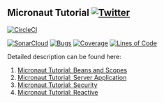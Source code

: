## Micronaut Tutorial  [![Twitter](https://img.shields.io/twitter/follow/piotr_minkowski.svg?style=social&logo=twitter&label=Follow%20Me)](https://twitter.com/piotr_minkowski)

[![CircleCI](https://circleci.com/gh/piomin/sample-micronaut-applications.svg?style=svg)](https://circleci.com/gh/piomin/sample-micronaut-applications)

[![SonarCloud](https://sonarcloud.io/images/project_badges/sonarcloud-black.svg)](https://sonarcloud.io/dashboard?id=piomin_sample-micronaut-applications)
[![Bugs](https://sonarcloud.io/api/project_badges/measure?project=piomin_sample-micronaut-applications&metric=bugs)](https://sonarcloud.io/dashboard?id=piomin_sample-micronaut-applications)
[![Coverage](https://sonarcloud.io/api/project_badges/measure?project=piomin_sample-micronaut-applications&metric=coverage)](https://sonarcloud.io/dashboard?id=piomin_sample-micronaut-applications)
[![Lines of Code](https://sonarcloud.io/api/project_badges/measure?project=piomin_sample-micronaut-applications&metric=ncloc)](https://sonarcloud.io/dashboard?id=piomin_sample-micronaut-applications)

Detailed description can be found here: 
1. [Micronaut Tutorial: Beans and Scopes](https://piotrminkowski.com/2019/04/15/micronaut-tutorial-beans-and-scopes/)
2. [Micronaut Tutorial: Server Application](https://piotrminkowski.com/2019/04/23/micronaut-tutorial-server-application/)
3. [Micronaut Tutorial: Security](https://piotrminkowski.com/2019/04/25/micronaut-tutorial-security/)
4. [Micronaut Tutorial: Reactive](https://piotrminkowski.com/2019/11/12/micronaut-tutorial-reactive/)
